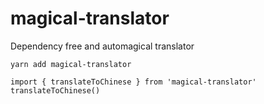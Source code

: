 # magical-translator
Dependency free and automagical translator

```
yarn add magical-translator
```

```
import { translateToChinese } from 'magical-translator'
translateToChinese()
```
